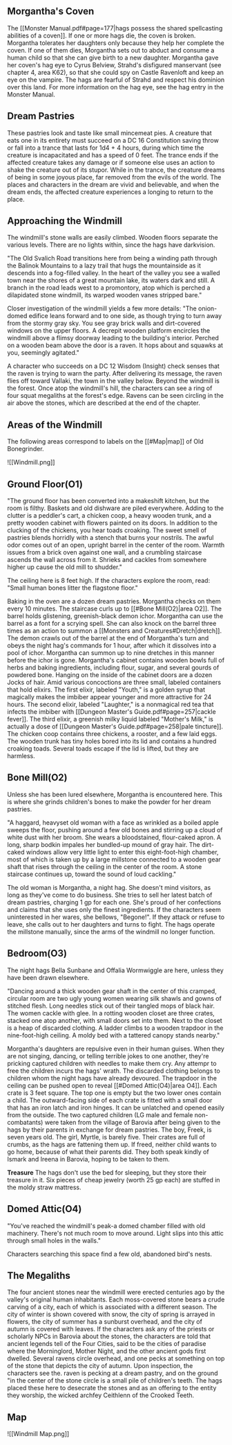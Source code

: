 ## Morgantha's Coven
The [[Monster Manual.pdf#page=177|hags possess the shared spellcasting abilities of a coven]]. If one or more hags die, the coven is broken. Morgantha tolerates her daughters only because they help her complete the coven. If one of them dies, Morgantha sets out to abduct and consume a human child so that she can give birth to a new daughter. Morgantha gave her coven's hag eye to Cyrus Belview, Strahd's disfigured manservant (see chapter 4, area K62), so that she could spy on Castle Ravenloft and keep an eye on the vampire. The hags are fearful of Strahd and respect his dominion over this land. For more information on the hag eye, see the hag entry in the Monster Manual.

## Dream Pastries
These pastries look and taste like small mincemeat pies. A creature that eats one in its entirety must succeed on a DC 16 Constitution saving throw or fall into a trance that lasts for 1d4 + 4 hours, during which time the creature is incapacitated and has a speed of 0 feet. The trance ends if the affected creature takes any damage or if someone else uses an action to shake the creature out of its stupor. While in the trance, the creature dreams of being in some joyous place, far removed from the evils of the world. The places and characters in the dream are vivid and believable, and when the dream ends, the affected creature experiences a longing to return to the place.

## Approaching the Windmill
The windmill's stone walls are easily climbed. Wooden floors separate the various levels. There are no lights within, since the hags have darkvision.

"The Old Svalich Road transitions here from being a winding path through the Balinok Mountains to a lazy trail that hugs the mountainside as it descends into a fog-filled valley. In the heart of the valley you see a walled town near the shores of a great mountain lake, its waters dark and still. A branch in the road leads west to a promontory, atop which is perched a dilapidated stone windmill, its warped wooden vanes stripped bare."

Closer investigation of the windmill yields a few more details:
"The onion-domed edifice leans forward and to one side, as though trying to turn away from the stormy gray sky. You see gray brick walls and dirt-covered windows on the upper floors. A decrepit wooden platform encircles the windmill above a flimsy doorway leading to the building's interior. Perched on a wooden beam above the door is a raven. It hops about and squawks at you, seemingly agitated."

A character who succeeds on a DC 12 Wisdom (Insight) check senses that the raven is trying to warn the party. After delivering its message, the raven flies off toward Vallaki, the town in the valley below. Beyond the windmill is the forest. Once atop the windmill's hill, the characters can see a ring of four squat megaliths at the forest's edge. Ravens can be seen circling in the air above the stones, which are described at the end of the chapter.

## Areas of the Windmill
The following areas correspond to labels on the [[#Map|map]] of Old Bonegrinder.

![[Windmill.png]]

## Ground Floor(O1)
"The ground floor has been converted into a makeshift kitchen, but the room is filthy. Baskets and old dishware are piled everywhere. Adding to the clutter is a peddler's cart, a chicken coop, a heavy wooden trunk, and a pretty wooden cabinet with flowers painted on its doors. In addition to the clucking of the chickens, you hear toads croaking. The sweet smell of pastries blends horridly with a stench that burns your nostrils. The awful odor comes out of an open, upright barrel in the center of the room. Warmth issues from a brick oven against one wall, and a crumbling staircase ascends the wall across from it. Shrieks and cackles from somewhere higher up cause the old mill to shudder."

The ceiling here is 8 feet high. If the characters explore the room, read: 
"Small human bones litter the flagstone floor."

Baking in the oven are a dozen dream pastries. Morgantha checks on them every 10 minutes. The staircase curls up to [[#Bone Mill(O2)|area O2]]. The barrel holds glistening, greenish-black demon ichor. Morgantha can use the barrel as a font for a scrying spell. She can also knock on the barrel three times as an action to summon a [[Monsters and Creatures#Dretch|dretch]]. The demon crawls out of the barrel at the end of Morgantha's turn and obeys the night hag's commands for 1 hour, after which it dissolves into a pool of ichor. Morgantha can summon up to nine dretches in this manner before the ichor is gone. Morgantha's cabinet contains wooden bowls full of herbs and baking ingredients, including flour, sugar, and several gourds of powdered bone. Hanging on the inside of the cabinet doors are a dozen Jocks of hair. Amid various concoctions are three small, labeled containers that hold elixirs. The first elixir, labeled "Youth," is a golden syrup that magically makes the imbiber appear younger and more attractive for 24 hours. The second elixir, labeled "Laughter," is a nonmagical red tea that infects the imbiber with [[Dungeon Master's Guide.pdf#page=257|cackle fever]]. The third elixir, a greenish milky liquid labeled "Mother's Milk," is actually a dose of [[Dungeon Master's Guide.pdf#page=258|pale tincture]]. The chicken coop contains three chickens, a rooster, and a few laid eggs. The wooden trunk has tiny holes bored into its lid and contains a hundred croaking toads. Several toads escape if the lid is lifted, but they are harmless.

## Bone Mill(O2)
Unless she has been lured elsewhere, Morgantha is encountered here. This is where she grinds children's bones to make the powder for her dream pastries.

"A haggard, heavyset old woman with a face as wrinkled as a boiled apple sweeps the floor, pushing around a few old bones and stirring up a cloud of white dust with her broom. She wears a bloodstained, flour-caked apron. A long, sharp bodkin impales her bundled-up mound of gray hair. The dirt-caked windows allow very little light to enter this eight-foot-high chamber, most of which is taken up by a large millstone connected to a wooden gear shaft that rises through the ceiling in the center of the room. A stone staircase continues up, toward the sound of loud cackling."

The old woman is Morgantha, a night hag. She doesn't mind visitors, as long as they've come to do business. She tries to sell her latest batch of dream pastries, charging 1 gp for each one. She's proud of her confections and claims that she uses only the finest ingredients. If the characters seem uninterested in her wares, she bellows, "Begone!". If they attack or refuse to leave, she calls out to her daughters and turns to fight. The hags operate the millstone manually, since the arms of the windmill no longer function.

## Bedroom(O3)
The night hags Bella Sunbane and Offalia Wormwiggle are here, unless they have been drawn elsewhere.

"Dancing around a thick wooden gear shaft in the center of this cramped, circular room are two ugly young women wearing silk shawls and gowns of stitched flesh. Long needles stick out of their tangled mops of black hair. The women cackle with glee. In a rotting wooden closet are three crates, stacked one atop another, with small doors set into them. Next to the closet is a heap of discarded clothing. A ladder climbs to a wooden trapdoor in the nine-foot-high ceiling. A moldy bed with a tattered canopy stands nearby."

Morgantha's daughters are repulsive even in their human guises. When they are not singing, dancing, or telling terrible jokes to one another, they're pricking captured children with needles to make them cry. Any attempr to free the children incurs the hags' wrath. The discarded clothing belongs to children whom the night hags have already devoured. The trapdoor in the ceiling can be pushed open to reveal [[#Domed Attic(O4)|area O4]]. Each crate is 3 feet square. The top one is empty but the two lower ones contain a child. The outward-facing side of each crate is fitted with a small door that has an iron latch and iron hinges. It can be unlatched and opened easily from the outside. The two captured children (LG male and female non-combatants) were taken from the village of Barovia after being given to the hags by their parents in exchange for dream pastries. The boy, Freek, is seven years old. The girl, Myrtle, is barely five. Their crates are full of crumbs, as the hags are fattening them up. If freed, neither child wants to go home, because of what their parents did. They both speak kindly of Ismark and Ireena in Barovia, hoping to be taken to them.

**Treasure**
The hags don't use the bed for sleeping, but they store their treasure in it. Six pieces of cheap jewelry (worth 25 gp each) are stuffed in the moldy straw mattress.

## Domed Attic(O4)
"You've reached the windmill's peak-a domed chamber filled with old machinery. There's not much room to move around. Light slips into this attic through small holes in the walls."

Characters searching this space find a few old, abandoned bird's nests.

## The Megaliths
The four ancient stones near the windmill were erected centuries ago by the valley's original human inhabitants. Each moss-covered stone bears a crude carving of a city, each of which is associated with a different season. The city of winter is shown covered with snow, the city of spring is arrayed in flowers, the city of summer has a sunburst overhead, and the city of autumn is covered with leaves. If the characters ask any of the priests or scholarly NPCs in Barovia about the stones, the characters are told that ancient legends tell of the Four Cities, said to be the cities of paradise where the Morninglord, Mother Night, and the other ancient gods first dwelled. Several ravens circle overhead, and one pecks at something on top of the stone that depicts the city of autumn. Upon inspection, the characters see the. raven is pecking at a dream pastry, and on the ground "in the center of the stone circle is a small pile of children's teeth. The hags placed these here to desecrate the stones and as an offering to the entity they worship, the wicked archfey Ceithlenn of the Crooked Teeth.

## Map

![[Windmill Map.png]]